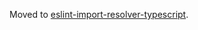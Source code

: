 Moved to [eslint-import-resolver-typescript](https://github.com/alexgorbatchev/eslint-import-resolver-typescript).

